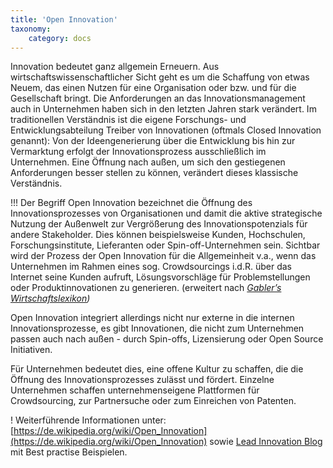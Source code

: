```yaml
---
title: 'Open Innovation'
taxonomy:
    category: docs
---
```


Innovation bedeutet ganz allgemein Erneuern. Aus wirtschaftswissenschaftlicher Sicht geht es um die Schaffung von etwas Neuem, das einen Nutzen für eine Organisation oder bzw. und für die Gesellschaft bringt. 
Die Anforderungen an das Innovationsmanagement auch in Unternehmen haben sich in den letzten Jahren stark verändert. Im traditionellen Verständnis ist die eigene Forschungs- und Entwicklungsabteilung Treiber von Innovationen (oftmals Closed Innovation genannt): Von der Ideengenerierung über die Entwicklung bis hin zur Vermarktung erfolgt der Innovationsprozess ausschließlich im Unternehmen. Eine Öffnung nach außen, um sich den gestiegenen Anforderungen besser stellen zu können, verändert dieses klassische Verständnis. 

!!! Der Begriff Open Innovation bezeichnet die Öffnung des Innovationsprozesses von Organisationen und damit die aktive strategische Nutzung der Außenwelt zur Vergrößerung des Innovationspotenzials für andere Stakeholder. Dies können beispielsweise Kunden, Hochschulen, Forschungsinstitute, Lieferanten oder Spin-off-Unternehmen sein. Sichtbar wird der Prozess der Open Innovation für die Allgemeinheit v.a., wenn das Unternehmen im Rahmen eines sog. Crowdsourcings i.d.R. über das Internet seine Kunden aufruft, Lösungsvorschläge für Problemstellungen oder Produktinnovationen zu generieren. (erweitert nach <cite> [Gabler’s Wirtschaftslexikon](https://wirtschaftslexikon.gabler.de/definition/open-innovation-51786/version-274937))

Open Innovation integriert allerdings nicht nur externe in die internen Innovationsprozesse, es gibt Innovationen, die nicht zum Unternehmen passen auch nach außen - durch Spin-offs, Lizensierung oder Open Source Initiativen. 

Für Unternehmen bedeutet dies, eine offene Kultur zu schaffen, die die Öffnung des Innovationsprozesses zulässt und fördert. Einzelne Unternehmen schaffen unternehmenseigene Plattformen für Crowdsourcing, zur Partnersuche oder zum Einreichen von Patenten.

! Weiterführende Informationen unter: [https://de.wikipedia.org/wiki/Open_Innovation](https://de.wikipedia.org/wiki/Open_Innovation) sowie [Lead Innovation Blog](http://www.lead-innovation.com/blog/definition-open-innovation) mit Best practise Beispielen.
